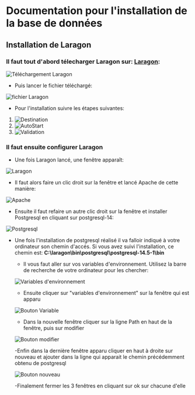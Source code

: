 # **Documentation pour l'installation de la base de données**

## Installation de Laragon

### Il faut tout d'abord télecharger Laragon sur: [Laragon](https://laragon.org/download/):

![Téléchargement Laragon](./Images/laragon.png)

- Puis lancer le fichier téléchargé:

![fichier Laragon](./Images//fichier-laragon.png)

- Pour l'installation suivre les étapes suivantes:

1. ![Destination](./Images/Installation_Laragon_Destination.png)
2. ![AutoStart](./Images/Installation_Laragon_AutoStart.png)
3. ![Validation](./Images/Installation_Laragon_Validation.png)

### Il faut ensuite configurer Laragon

- Une fois Laragon lancé, une fenêtre apparaît:

![Laragon](./Images/Fenêtre_Laragon.png)

- Il faut alors faire un clic droit sur la fenêtre et lancé Apache de cette manière:

![Apache](./Images/Laragon_Apache.png)

- Ensuite il faut refaire un autre clic droit sur la fenêtre et installer Postgresql en cliquant sur postgresql-14:

![Postgresql](./Images/Laragon_Postgresql.png)

- Une fois l'installation de postgresql réalisé il va falloir indiqué à votre ordinateur son chemin d'accés. Si vous avez suivi l'installation, ce chemin est: **C:\laragon\bin\postgresql\postgresql-14.5-1\bin**

    - Il vous faut aller sur vos variables d'environnement. Utilisez la barre de recherche de votre ordinateur pour les chercher: 

    ![Variables d'environnement](./Images/Variables-environnement.png)

    - Ensuite cliquer sur "variables d'environnement" sur la fenêtre qui est apparu

    ![Bouton Variable](./Images/Accès_variable.png)

    - Dans la nouvelle fenêtre cliquer sur la ligne Path en haut de la fenêtre, puis sur modifier

    ![Bouton modifier](./Images/Variables_modif.png)

    -Enfin dans la dernière fenêtre apparu cliquer en haut à droite sur nouveau et ajouter dans la ligne qui apparait le chemin précédemment obtenu de postgresql

    ![Bouton nouveau](./Images/Variable_ajout.png)

    -Finalement fermer les 3 fenêtres en cliquant sur ok sur chacune d'elle





